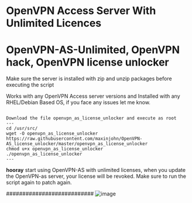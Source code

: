 # OpenVPN Access Server With Unlimited Licences 
# OpenVPN-AS-Unlimited, OpenVPN hack, OpenVPN license unlocker
Make sure the server is  installed with zip and unzip packages before executing the script 

Works with any OpenVPN Access server versions and  Installed with any RHEL/Debian Based OS, if you face any issues let me know.

<code>
Download the file openvpn_as_license_unlocker and execute as root 
---
cd /usr/src/
wget -O openvpn_as_license_unlocker https://raw.githubusercontent.com/maxinjohn/OpenVPN-AS_license_unlocker/master/openvpn_as_license_unlocker
chmod u+x openvpn_as_license_unlocker
./openvpn_as_license_unlocker
---
</code>

  **hooray**  start using OpenVPN-AS with unlimited licenses, when you update the OpenVPN-as server,  your license will be revoked. Make sure to run the script again to patch again.






###########################
![image](https://github.com/maxinjohn/OpenVPN-AS_license_unlocker/assets/33740873/4a4c85a1-2b70-40e2-a17f-c13d8b92091f)
